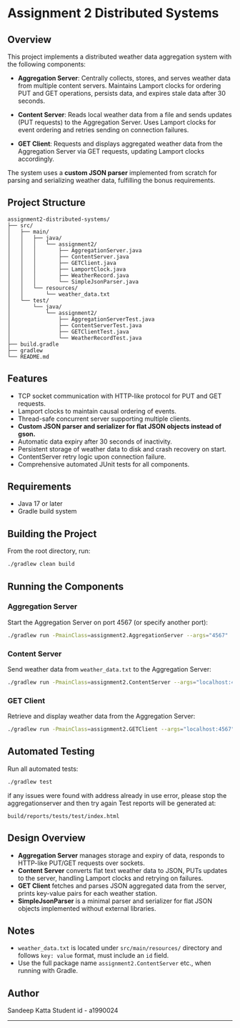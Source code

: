 # Assignment 2 Distributed Systems

## Overview

This project implements a distributed weather data aggregation system with the following components:

- **Aggregation Server**: Centrally collects, stores, and serves weather data from multiple content servers. Maintains Lamport clocks for ordering PUT and GET operations, persists data, and expires stale data after 30 seconds.

- **Content Server**: Reads local weather data from a file and sends updates (PUT requests) to the Aggregation Server. Uses Lamport clocks for event ordering and retries sending on connection failures.

- **GET Client**: Requests and displays aggregated weather data from the Aggregation Server via GET requests, updating Lamport clocks accordingly.

The system uses a **custom JSON parser** implemented from scratch for parsing and serializing weather data, fulfilling the bonus requirements.

## Project Structure

```
assignment2-distributed-systems/
├── src/
│   ├── main/
│   │   ├── java/
│   │   │   └── assignment2/
│   │   │       ├── AggregationServer.java
│   │   │       ├── ContentServer.java
│   │   │       ├── GETClient.java
│   │   │       ├── LamportClock.java
│   │   │       ├── WeatherRecord.java
│   │   │       └── SimpleJsonParser.java
│   │   └── resources/
│   │       └── weather_data.txt
│   └── test/
│       └── java/
│           └── assignment2/
│               ├── AggregationServerTest.java
│               ├── ContentServerTest.java
│               ├── GETClientTest.java
│               └── WeatherRecordTest.java
├── build.gradle
├── gradlew
└── README.md
```

## Features

- TCP socket communication with HTTP-like protocol for PUT and GET requests.
- Lamport clocks to maintain causal ordering of events.
- Thread-safe concurrent server supporting multiple clients.
- **Custom JSON parser and serializer for flat JSON objects instead of gson.**
- Automatic data expiry after 30 seconds of inactivity.
- Persistent storage of weather data to disk and crash recovery on start.
- ContentServer retry logic upon connection failure.
- Comprehensive automated JUnit tests for all components.

## Requirements

- Java 17 or later
- Gradle build system

## Building the Project

From the root directory, run:

```bash
./gradlew clean build
```

## Running the Components

### Aggregation Server

Start the Aggregation Server on port 4567 (or specify another port):

```bash
./gradlew run -PmainClass=assignment2.AggregationServer --args="4567"
```

### Content Server

Send weather data from `weather_data.txt` to the Aggregation Server:

```bash
./gradlew run -PmainClass=assignment2.ContentServer --args="localhost:4567 src/main/resources/weather_data.txt"
```

### GET Client

Retrieve and display weather data from the Aggregation Server:

```bash
./gradlew run -PmainClass=assignment2.GETClient --args="localhost:4567"
```

## Automated Testing

Run all automated tests:

```bash
./gradlew test
```
if any issues were found with address already in use error, please stop the aggregationserver and then try again
Test reports will be generated at:

```
build/reports/tests/test/index.html
```

## Design Overview

- **Aggregation Server** manages storage and expiry of data, responds to HTTP-like PUT/GET requests over sockets.
- **Content Server** converts flat text weather data to JSON, PUTs updates to the server, handling Lamport clocks and retrying on failures.
- **GET Client** fetches and parses JSON aggregated data from the server, prints key-value pairs for each weather station.
- **SimpleJsonParser** is a minimal parser and serializer for flat JSON objects implemented without external libraries.

## Notes

- `weather_data.txt` is located under `src/main/resources/` directory and follows `key: value` format, must include an `id` field.
- Use the full package name `assignment2.ContentServer` etc., when running with Gradle.

## Author

Sandeep Katta
Student id -  a1990024
***